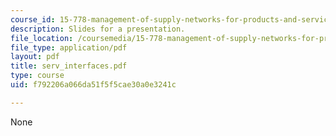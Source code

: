 ```yaml
---
course_id: 15-778-management-of-supply-networks-for-products-and-services-summer-2004
description: Slides for a presentation.
file_location: /coursemedia/15-778-management-of-supply-networks-for-products-and-services-summer-2004/f792206a066da51f5f5cae30a0e3241c_serv_interfaces.pdf
file_type: application/pdf
layout: pdf
title: serv_interfaces.pdf
type: course
uid: f792206a066da51f5f5cae30a0e3241c

---
```

None